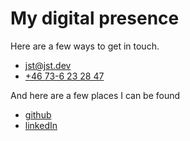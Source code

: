 # My digital presence

Here are a few ways to get in touch.

- [jst@jst.dev](mailto:jst@jst.dev)
- [+46 73-6 23 28 47](tel:+46736232847)

And here are a few places I can be found
- [github](https://github.com/johan-st)
- [linkedIn](https://www.linkedin.com/in/johan-strand-99a12b44/)
  
